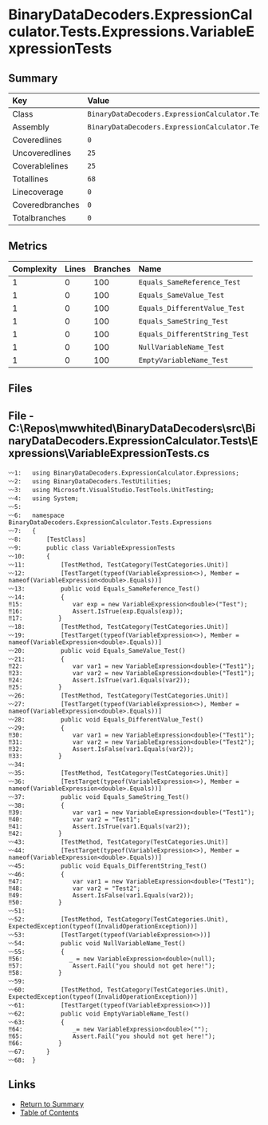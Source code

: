 ﻿# BinaryDataDecoders.ExpressionCalculator.Tests.Expressions.VariableExpressionTests

## Summary

| Key             | Value                                                                               |
| :-------------- | :---------------------------------------------------------------------------------- |
| Class           | `BinaryDataDecoders.ExpressionCalculator.Tests.Expressions.VariableExpressionTests` |
| Assembly        | `BinaryDataDecoders.ExpressionCalculator.Tests`                                     |
| Coveredlines    | `0`                                                                                 |
| Uncoveredlines  | `25`                                                                                |
| Coverablelines  | `25`                                                                                |
| Totallines      | `68`                                                                                |
| Linecoverage    | `0`                                                                                 |
| Coveredbranches | `0`                                                                                 |
| Totalbranches   | `0`                                                                                 |

## Metrics

| Complexity | Lines | Branches | Name                          |
| :--------- | :---- | :------- | :---------------------------- |
| 1          | 0     | 100      | `Equals_SameReference_Test`   |
| 1          | 0     | 100      | `Equals_SameValue_Test`       |
| 1          | 0     | 100      | `Equals_DifferentValue_Test`  |
| 1          | 0     | 100      | `Equals_SameString_Test`      |
| 1          | 0     | 100      | `Equals_DifferentString_Test` |
| 1          | 0     | 100      | `NullVariableName_Test`       |
| 1          | 0     | 100      | `EmptyVariableName_Test`      |

## Files

## File - C:\Repos\mwwhited\BinaryDataDecoders\src\BinaryDataDecoders.ExpressionCalculator.Tests\Expressions\VariableExpressionTests.cs

```CSharp
〰1:   using BinaryDataDecoders.ExpressionCalculator.Expressions;
〰2:   using BinaryDataDecoders.TestUtilities;
〰3:   using Microsoft.VisualStudio.TestTools.UnitTesting;
〰4:   using System;
〰5:   
〰6:   namespace BinaryDataDecoders.ExpressionCalculator.Tests.Expressions
〰7:   {
〰8:       [TestClass]
〰9:       public class VariableExpressionTests
〰10:      {
〰11:          [TestMethod, TestCategory(TestCategories.Unit)]
〰12:          [TestTarget(typeof(VariableExpression<>), Member = nameof(VariableExpression<double>.Equals))]
〰13:          public void Equals_SameReference_Test()
〰14:          {
‼15:              var exp = new VariableExpression<double>("Test");
‼16:              Assert.IsTrue(exp.Equals(exp));
‼17:          }
〰18:          [TestMethod, TestCategory(TestCategories.Unit)]
〰19:          [TestTarget(typeof(VariableExpression<>), Member = nameof(VariableExpression<double>.Equals))]
〰20:          public void Equals_SameValue_Test()
〰21:          {
‼22:              var var1 = new VariableExpression<double>("Test1");
‼23:              var var2 = new VariableExpression<double>("Test1");
‼24:              Assert.IsTrue(var1.Equals(var2));
‼25:          }
〰26:          [TestMethod, TestCategory(TestCategories.Unit)]
〰27:          [TestTarget(typeof(VariableExpression<>), Member = nameof(VariableExpression<double>.Equals))]
〰28:          public void Equals_DifferentValue_Test()
〰29:          {
‼30:              var var1 = new VariableExpression<double>("Test1");
‼31:              var var2 = new VariableExpression<double>("Test2");
‼32:              Assert.IsFalse(var1.Equals(var2));
‼33:          }
〰34:  
〰35:          [TestMethod, TestCategory(TestCategories.Unit)]
〰36:          [TestTarget(typeof(VariableExpression<>), Member = nameof(VariableExpression<double>.Equals))]
〰37:          public void Equals_SameString_Test()
〰38:          {
‼39:              var var1 = new VariableExpression<double>("Test1");
‼40:              var var2 = "Test1";
‼41:              Assert.IsTrue(var1.Equals(var2));
‼42:          }
〰43:          [TestMethod, TestCategory(TestCategories.Unit)]
〰44:          [TestTarget(typeof(VariableExpression<>), Member = nameof(VariableExpression<double>.Equals))]
〰45:          public void Equals_DifferentString_Test()
〰46:          {
‼47:              var var1 = new VariableExpression<double>("Test1");
‼48:              var var2 = "Test2";
‼49:              Assert.IsFalse(var1.Equals(var2));
‼50:          }
〰51:  
〰52:          [TestMethod, TestCategory(TestCategories.Unit), ExpectedException(typeof(InvalidOperationException))]
〰53:          [TestTarget(typeof(VariableExpression<>))]
〰54:          public void NullVariableName_Test()
〰55:          {
‼56:             _ = new VariableExpression<double>(null);
‼57:              Assert.Fail("you should not get here!");
‼58:          }
〰59:  
〰60:          [TestMethod, TestCategory(TestCategories.Unit), ExpectedException(typeof(InvalidOperationException))]
〰61:          [TestTarget(typeof(VariableExpression<>))]
〰62:          public void EmptyVariableName_Test()
〰63:          {
‼64:              _= new VariableExpression<double>("");
‼65:              Assert.Fail("you should not get here!");
‼66:          }
〰67:      }
〰68:  }
```

## Links

* [Return to Summary](Summary.md)
* [Table of Contents](../TOC.md)

